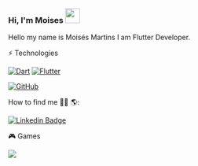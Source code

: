 ### Hi, I'm Moises <img src="https://github.com/moisesmartins14/moisesmartins14/blob/main/wave.gif?raw=true" width="30px">

Hello my name is Moisés Martins I am Flutter Developer.

<!--![YOUR github stats](https://github-readme-stats.vercel.app/api?username=moisesmartins14&theme=dark&show_icons=true) ![Top Langs](https://github-readme-stats.vercel.app/api/top-langs/?username=moisesmartins14&layout=compact&theme=dark&show_icons=true)-->

⚡ Technologies

[![Dart](https://img.shields.io/badge/Dart-0175C2?style=for-the-badge&logo=dart&logoColor=white)](https://dart.dev/)
[![Flutter](https://img.shields.io/badge/Flutter-02569B?style=for-the-badge&logo=flutter&logoColor=white)](https://flutter.dev/)
<!--[![Android](https://img.shields.io/badge/Android-3DDC84?style=for-the-badge&logo=android&logoColor=white)](https://www.android.com/)
[![Java](https://img.shields.io/badge/Java-ED8B00?style=for-the-badge&logo=java&logoColor=white)](https://www.oracle.com/java/)
[![HTML5](https://img.shields.io/badge/HTML5-E34F26?style=for-the-badge&logo=html5&logoColor=white)](https://developer.mozilla.org/docs/Web/Guide/HTML/HTML5)
[![CSS3](https://img.shields.io/badge/CSS-239120?&style=for-the-badge&logo=css3&logoColor=white)](https://developer.mozilla.org/docs/Web/CSS)
[![Bootstrap](https://img.shields.io/badge/Bootstrap-563D7C?style=for-the-badge&logo=bootstrap&logoColor=white)](https://getbootstrap.com/)-->
[![GitHub](https://img.shields.io/badge/GitHub-100000?style=for-the-badge&logo=github&logoColor=white)](link=https://github.com/moisesmartins14)





How to find me 🕵️‍♂️ 🌎: 

<!--[![Gmail Badge](https://img.shields.io/badge/Gmail-D14836?style=for-the-badge&logo=gmail&logoColor=white&link=mailto:moisesmartins2584@gmail.com)](mailto:moisesmartins2584@gmail.com)
[![Instagram Badge](https://img.shields.io/badge/Instagram-E4405F?style=for-the-badge&logo=instagram&logoColor=white&link=https://instagram.com/moisesmartins37/)](https://instagram.com/moisesmartins37)-->
[![Linkedin Badge](https://img.shields.io/badge/LinkedIn-0077B5?style=for-the-badge&logo=linkedin&logoColor=white&link=https://www.linkedin.com/in/moises-martins/)](https://www.linkedin.com/in/moises-martins/)



<!--💻 PC Specs

![](https://img.shields.io/badge/Windows-Dell_G7_7588-0078D6?style=for-the-badge&logo=windows&logoColor=white)

![](https://img.shields.io/badge/Intel-Core_i7_8750H-0071C5?style=for-the-badge&logo=intel&logoColor=white)

![](https://img.shields.io/badge/NVIDIA-GTX1050Ti-76B900?style=for-the-badge&logo=nvidia&logoColor=white)
-->


🎮 Games

[![](https://img.shields.io/badge/Steam-000000?style=for-the-badge&logo=steam&logoColor=white)](https://steamcommunity.com/id/moises_martins)







<!--
**moisesmartins14/moisesmartins14** is a ✨ _special_ ✨ repository because its `README.md` (this file) appears on your GitHub profile.
Here are some ideasto get you started:
- 🔭 I’m currently working on ...
- 🌱 I’m currently learning ...
- 🤔 I’m looking for help with ...
- 💬 Ask me about ...
- 📫 How to reach me: ...
- 😄 Pronouns: ...
- ⚡ Fun fact: ...
-->
